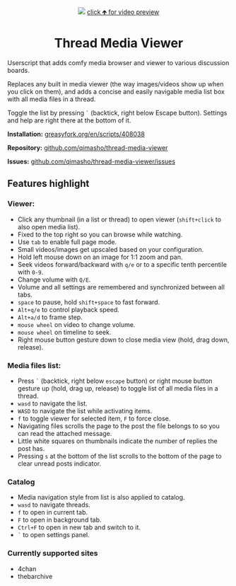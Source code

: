 <div align="center">
	<a href="https://www.webmshare.com/play/qdeW0"><img src="https://i.imgur.com/my5n3aK.gif"></a>
	<a href="https://www.webmshare.com/play/qdeW0">click 🡹 for video preview</a>
	<h1>Thread Media Viewer</h1>
</div>

Userscript that adds comfy media browser and viewer to various discussion boards.

Replaces any built in media viewer (the way images/videos show up when you click on them), and adds a concise and easily navigable media list box with all media files in a thread.

Toggle the list by pressing `` ` `` (backtick, right below Escape button). Settings and help are right there at the bottom of it.

**Installation:** [greasyfork.org/en/scripts/408038](https://greasyfork.org/en/scripts/408038-thread-media-viewer)

**Repository:** [github.com/qimasho/thread-media-viewer](https://github.com/qimasho/thread-media-viewer)

**Issues:** [github.com/qimasho/thread-media-viewer/issues](https://github.com/qimasho/thread-media-viewer/issues)

## Features highlight

### Viewer:
- Click any thumbnail (in a list or thread) to open viewer (`shift+click` to also open media list).
- Fixed to the top right so you can browse while watching.
- Use `tab` to enable full page mode.
- Small videos/images get upscaled based on your configuration.
- Hold left mouse down on an image for 1:1 zoom and pan.
- Seek videos forward/backward with `q/e` or to a specific tenth percentile with `0-9`.
- Change volume with `Q/E`.
- Volume and all settings are remembered and synchronized between all tabs.
- `space` to pause, hold `shift+space` to fast forward.
- `Alt+q/e` to control playback speed.
- `Alt+a/d` to frame step.
- `mouse wheel` on video to change volume.
- `mouse wheel` on timeline to seek.
- Right mouse button gesture down to close media view (hold, drag down, release).

### Media files list:
- Press `` ` `` (backtick, right below `escape` button) or right mouse button gesture up (hold, drag up, release) to toggle list of all media files in a thread.
- `wasd` to navigate the list.
- `WASD` to navigate the list while activating items.
- `f` to toggle viewer for selected item, `F` to force close.
- Navigating files scrolls the page to the post the file belongs to so you can read the attached message.
- Little white squares on thumbnails indicate the number of replies the post has.
- Pressing `s` at the bottom of the list scrolls to the bottom of the page to clear unread posts indicator.

### Catalog
- Media navigation style from list is also applied to catalog.
- `wasd` to navigate threads.
- `f` to open in current tab.
- `F` to open in background tab.
- `Ctrl+F` to open in new tab and switch to it.
- `` ` `` to open settings panel.

### Currently supported sites
- 4chan
- thebarchive
